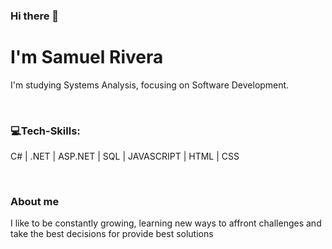 ### Hi there 👋
<h1>I'm Samuel Rivera</h1>
</hr>
<div>
 <p>I'm studying Systems Analysis, focusing on Software Development.</p> 
 </br>
 <h3>💻Tech-Skills:</h3>
 <p> C# | .NET | ASP.NET | SQL | JAVASCRIPT | HTML | CSS </p> 
 </br>
 <h3>About me</h3>
 <p>I like to be constantly growing, learning new ways to affront challenges and take the best decisions for provide best solutions</p> 
</div>
